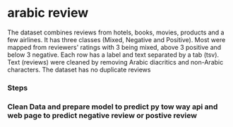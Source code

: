 <h1>arabic review</h1>
<p>The dataset combines reviews from hotels, books, movies, products and a few airlines. It has three classes (Mixed, Negative and Positive). Most were mapped from reviewers' ratings with 3 being mixed, above 3 positive and below 3 negative. Each row has a label and text separated by a tab (tsv). Text (reviews) were cleaned by removing Arabic diacritics and non-Arabic characters. The dataset has no duplicate reviews</p>
<h3>Steps<h3>
Clean Data and prepare model to predict py tow way api and web page to predict negative review or postive review